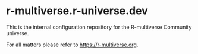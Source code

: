 # r-multiverse.r-universe.dev

This is the internal configuration repository for the R-multiverse Community universe.

For all matters please refer to <https://r-multiverse.org>.
